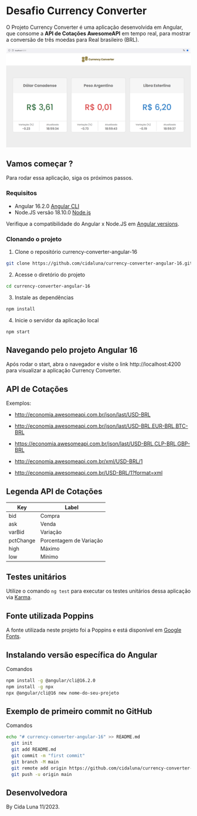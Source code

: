 # Desafio Currency Converter

O Projeto Currency Converter é uma aplicação desenvolvida em Angular, que consome a **API de Cotações AwesomeAPI** em tempo real, para mostrar a conversão de três moedas para Real brasileiro (BRL).

![Página Web com três cards representando o resultado de conversão de moedas retornados via API](https://github.com/cidaluna/currency-converter-angular-16/blob/main/src/assets/tela-conversao-de-moedas-para-o-Real-Brasileiro-em-Angular-16-Cida-Luna.PNG)

## Vamos começar ?

Para rodar essa aplicação, siga os próximos passos.

### Requisitos

* Angular 16.2.0 [Angular CLI](https://github.com/angular/angular-cli)
* Node.JS versão 18.10.0 [Node.js](https://nodejs.org/)

Verifique a compatibilidade do Angular x Node.JS em [Angular versions](https://angular.io/guide/versions).

### Clonando o projeto

1. Clone o repositório currency-converter-angular-16

```bash
git clone https://github.com/cidaluna/currency-converter-angular-16.git
```

2. Acesse o diretório do projeto

```bash
cd currency-converter-angular-16
```

3. Instale as dependências

```bash
npm install
```

4. Inicie o servidor da aplicação local

```bash
npm start
```

## Navegando pelo projeto Angular 16

Após rodar o start, abra o navegador e visite o link http://localhost:4200 para visualizar a aplicação Currency Converter.

## API de Cotações

Exemplos:
* http://economia.awesomeapi.com.br/json/last/USD-BRL
* http://economia.awesomeapi.com.br/json/last/USD-BRL,EUR-BRL,BTC-BRL
* https://economia.awesomeapi.com.br/json/last/USD-BRL,CLP-BRL,GBP-BRL

* http://economia.awesomeapi.com.br/xml/USD-BRL/1
* http://economia.awesomeapi.com.br/USD-BRL/1?format=xml

## Legenda API de Cotações

| Key | Label |
| --- | --- |
| bid | Compra |
| ask | Venda |
| varBid | Variação |
| pctChange | Porcentagem de Variação |
| high | Máximo |
| low | Mínimo |


## Testes unitários 

Utilize o comando `ng test` para executar os testes unitários dessa aplicação via [Karma](https://karma-runner.github.io).

## Fonte utilizada Poppins

A fonte utilizada neste projeto foi a Poppins e está disponível em [Google Fonts](https://fonts.google.com/specimen/Poppins).

## Instalando versão específica do Angular

Comandos
```bash
npm install -g @angular/cli@16.2.0
npm install -g npx
npx @angular/cli@16 new nome-do-seu-projeto
```

## Exemplo de primeiro commit no GitHub

Comandos
```bash
echo "# currency-converter-angular-16" >> README.md
  git init
  git add README.md
  git commit -m "first commit" 
  git branch -M main 
  git remote add origin https://github.com/cidaluna/currency-converter-angular-16.git 
  git push -u origin main 
```

## Desenvolvedora

By Cida Luna 11/2023.
